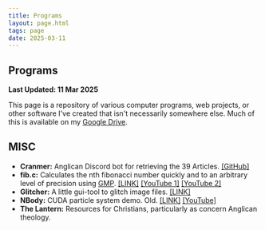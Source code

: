 ```yaml
---
title: Programs
layout: page.html
tags: page 
date: 2025-03-11
---
```


## Programs

**Last Updated: 11 Mar 2025**

This page is a repository of various computer programs, web projects, or other software I've created that isn't necessarily somewhere else. Much of this is available on my [Google Drive](https://drive.google.com/drive/folders/1LcpJmHBHaP62GYaOqpmqHD4Yd-egVIFb?usp=drive_link).

## MISC

* **Cranmer:** Anglican Discord bot for retrieving the 39 Articles. [[GitHub]](https://github.com/Softwave/Cranmer)
* **fib.c:** Calculates the nth fibonacci number quickly and to an arbitrary level of precision using [GMP](https://gmplib.org/). [[LINK]](https://drive.google.com/drive/folders/1uK8MvlcJhOw5X9mDKA6e2SLcpWJ_NCLP) [[YouTube 1]](https://www.youtube.com/watch?v=MbIiAr5dt24) [[YouTube 2]](https://www.youtube.com/watch?v=cmshJmQ6o90)
* **Glitcher:** A little gui-tool to glitch image files. [[LINK]](https://drive.google.com/file/d/1FVET8beyoB1fbEogrdAMoJMvQzbHc7zY/view?usp=drive_link)
* **NBody:** CUDA particle system demo. Old.  [[LINK]](https://drive.google.com/file/d/19FvhL4qVsdOkje3qaNA1w60DPgu5OjlS/view?usp=drive_link) [[YouTube]](https://www.youtube.com/watch?v=g2o3xo3V-mQ)
* **The Lantern:** Resources for Christians, particularly as concern Anglican theology. 


